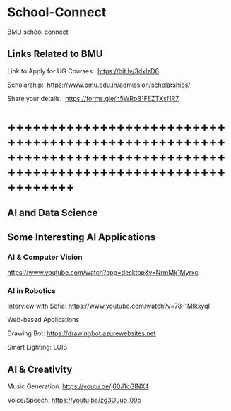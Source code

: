 # School-Connect
BMU school connect

## Links Related to BMU

Link to Apply for UG Courses:
 https://bit.ly/3dxIzD6

Scholarship:
 https://www.bmu.edu.in/admission/scholarships/

Share your details:
 https://forms.gle/h5WRpB1FEZTXsf1R7


# ++++++++++++++++++++++++++++++++++++++++++++++++++++++++++++++++++++++++++++++++++++++++++++++++++++++++++++++++

## AI and Data Science

## Some Interesting AI Applications

### AI & Computer Vision 
https://www.youtube.com/watch?app=desktop&v=NrmMk1Myrxc

### AI in Robotics
Interview with Sofia: https://www.youtube.com/watch?v=78-1MlkxyqI 

Web-based Applications

Drawing Bot: https://drawingbot.azurewebsites.net

Smart Lighting: LUIS


## AI & Creativity

Music Generation:
https://youtu.be/j60J1cGINX4


Voice/Speech:
https://youtu.be/zg3Ouup_09o


